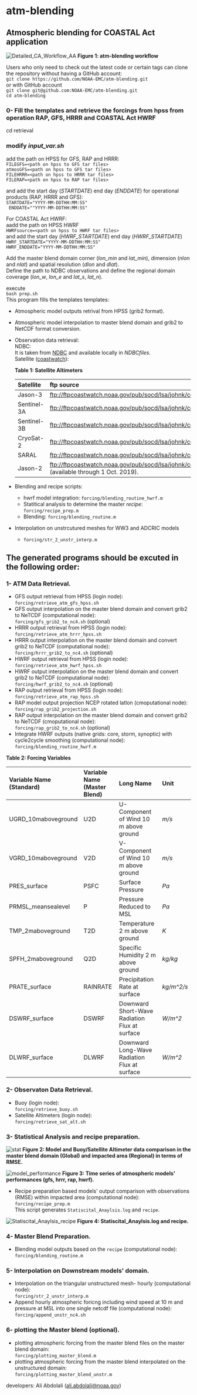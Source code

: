 # atm-blending
## Atmospheric blending for COASTAL Act application

![Detailed_CA_Workflow_AA](https://user-images.githubusercontent.com/37336972/131204897-d1dcc193-313d-4591-8288-65473263e514.png)
**Figure 1: atm-blending workflow**

Users who only need to check out the latest code or certain tags can clone the repository without having a GitHub account:   
`git clone https://github.com/NOAA-EMC/atm-blending.git`   
or with GitHub account   
`git clone git@github.com:NOAA-EMC/atm-blending.git`     
`cd atm-blending`      
      

### 0- Fill the templates and retrieve the forcings from hpss from operation RAP, GFS, HRRR and COASTAL Act HWRF 
cd retrieval   
### modify _input_var.sh_
add the path on HPSS for GFS, RAP and HRRR:   
`FILEGFS=<path on hpss to GFS tar files>`   
`atmosGFS=<path on hpss to GFS tar files>`   
`FILEHRRR=<path on hpss to HRRR tar files>`   
`FILERAP=<path on hpss to RAP tar files>`   

and add the start day (_STARTDATE_) end day (_ENDDATE_) for operational products (RAP, HRRR and GFS):    
`STARTDATE="YYYY-MM-DDTHH:MM:SS"`    
` ENDDATE=""YYYY-MM-DDTHH:MM:SS"`  


For COASTAL Act HWRF:   
aadd the path on HPSS HWRF   
`HWRFsource=<path on hpss to HWRF tar files>`   
 and add the start day (_HWRF_STARTDATE_) end day (_HWRF_STARTDATE_)    
`HWRF_STARTDATE="YYYY-MM-DDTHH:MM:SS"`   
`HWRF_ENDDATE="YYYY-MM-DDTHH:MM:SS"`   

Add the master blend domain corner (_lon_min_ and _lat_min_),  dimension (_nlon_ and _nlat_) and spatial resolution (_dlon_ and _dlat_).     
Define the path to NDBC observations and define the regional domain coverage (_lon_w_, _lon_e_ and _lat_s_, _lat_n_).     
     

 execute   
`bash prep.sh`   
This program fills the templates templates:     
- Atmospheric model outputs retrival from HPSS (grib2 format).    
- Atmospheric model interpolation to master blend domain and grib2 to NetCDF format conversion.    
- Observation data retrieval:    
   NDBC:     
   It is taken from [NDBC](https://dods.ndbc.noaa.gov/) and available locally in _NDBCfiles_.     
   Satellite ([coastwatch](https://coastwatch.noaa.gov/cw/satellite-data-products/sea-surface-height/along-track.html)):     
   
    **Table 1: Satellite Altimeters**
 
   | Satellite | ftp source |
   | :------------- | :-----------------------------| 
   | Jason-3 | ftp://ftpcoastwatch.noaa.gov/pub/socd/lsa/johnk/coastwatch/j3 |     
   | Sentinel-3A | ftp://ftpcoastwatch.noaa.gov/pub/socd/lsa/johnk/coastwatch/3a |      
   | Sentinel-3B | ftp://ftpcoastwatch.noaa.gov/pub/socd/lsa/johnk/coastwatch/3b |     
   | CryoSat-2 | ftp://ftpcoastwatch.noaa.gov/pub/socd/lsa/johnk/coastwatch/c2 |     
   | SARAL | ftp://ftpcoastwatch.noaa.gov/pub/socd/lsa/johnk/coastwatch/sa |     
   | Jason-2 | ftp://ftpcoastwatch.noaa.gov/pub/socd/lsa/johnk/coastwatch/j2 (available through 1 Oct. 2019). |      
           
- Blending and recipe scripts:
   - hwrf model integration: `forcing/blending_routine_hwrf.m`    
   - Statitical analysis to determine the master _recipe_: `forcing/recipe_prep.m`   
   - Blending: `forcing/blending_routine.m`      
- Interpolation on unstrcutured meshes for WW3 and ADCRIC models
   - `forcing/str_2_unstr_interp.m`     
 
## The generated programs should be excuted  in the following order:    
### 1- ATM Data Retrieval. 
- GFS output retrieval from HPSS (login node):       
 `forcing/retrieve_atm_gfs_hpss.sh`      
- GFS output interpolation on the master blend domain and convert grib2 to NeTCDF (computational node):       
 `forcing/gfs_grib2_to_nc4.sh` (optional)      
- HRRR output retrieval from HPSS (login node):       
 `forcing/retrieve_atm_hrrr_hpss.sh`      
- HRRR output interpolation on the master blend domain and convert grib2 to NeTCDF (computational node):       
 `forcing/hrrr_grib2_to_nc4.sh` (optional)      
- HWRF output retrieval from HPSS (login node):       
 `forcing/retrieve_atm_hwrf_hpss.sh`      
- HWRF output interpolation on the master blend domain and convert grib2 to NeTCDF (computational node):       
 `forcing/hwrf_grib2_to_nc4.sh` (optional)      
- RAP output retrieval from HPSS (login node):       
 `forcing/retrieve_atm_rap_hpss.sh`      
- RAP model output projection NCEP rotated latlon (cmoputational node):     
 `forcing/rap_grib2_projection.sh`      
- RAP output interpolation on the master blend domain and convert grib2 to NeTCDF (cmoputational node):       
 `forcing/rap_grib2_to_nc4.sh` (optional)    
- Integrate HWRF outputs (native grids: core, storm, synoptic) with cycle2cycle smoothing (computational node):       
 `forcing/blending_routine_hwrf.m`      
 
 **Table 2: Forcing Variables**
 
 | Variable Name (Standard) | Variable Name (Master Blend) | Long Name | Unit |
| :------------- | :-----------------------------| :------------------------- | :------------|
| UGRD_10maboveground | U2D | U-Component of Wind 10 m above ground | _m/s_ |
| VGRD_10maboveground | V2D | V-Component of Wind 10 m above ground | _m/s_ |
| PRES_surface | PSFC | Surface Pressure | _Pa_ |
| PRMSL_meansealevel | P | Pressure Reduced to MSL | _Pa_ |
| TMP_2maboveground | T2D | Temperature 2 m above ground | _K_ |
| SPFH_2maboveground | Q2D | Specific Humidity 2 m above ground | _kg/kg_ |
| PRATE_surface | RAINRATE | Precipitation Rate at surface | _kg/m^2/s_ |
| DSWRF_surface | DSWRF | Downward Short-Wave Radiation Flux at surface | _W/m^2_ |
| DLWRF_surface | DLWRF | Downward Long-Wave Radiation Flux at surface | _W/m^2_ |



### 2- Observaton Data Retrieval.      
- Buoy (login node):       
 `forcing/retrieve_buoy.sh`      
- Satellite Altimeters (login node):      
 `forcing/retrieve_sat_alt.sh`      
### 3- Statistical Analysis and recipe preparation.   

![stat](https://user-images.githubusercontent.com/37336972/131204538-ec5bc597-4510-48ff-8452-030b0f5f42e6.png)
**Figure 2: Model and Buoy/Satellite Altimeter data comparison in the master blend domain (Global) and impacted area (Regional) in terms of RMSE.**

![model_performance](https://user-images.githubusercontent.com/37336972/131237669-2c8ba6cc-e187-44e5-b2ef-182f0aec2e3c.png)
**Figure 3: Time series of atmospheric models' performances (gfs, hrrr, rap, hwrf).**

- Recipe preparation based models' output comparison with observations (RMSE) within impacted area (computational node):        
 `forcing/recipe_prep.m`    
 This script generates `Statiscital_Anaylsis.log` and `recipe`.     

![Statiscital_Anaylsis_recipe](https://user-images.githubusercontent.com/37336972/131205620-41e8ac86-e6f5-4a85-8564-ff28ac97654f.png)
**Figure 4: Statiscital_Anaylsis.log and recipe.**

### 4- Master Blend Preparation.      
- Blending model outputs based on the `recipe` (computational node):    
 `forcing/blending_routine.m`      
### 5- Interpolation on Downstream models' domain.      
- Interpolation on the triangular unstructured mesh- hourly (computational node):      
 `forcing/str_2_unstr_interp.m`      
 - Append hourly atmospheric foricng including wind speed at 10 m and pressure at MSL into one single netcdf file (computational node):      
 `forcing/append_unstr_nc4.sh`      
### 6- plotting the Master blend (optional).    
- plotting atmospheric forcing from the master blend files on the master blend domain:      
 `forcing/plotting_master_blend.m`    
- plotting atmospheric forcing from the master blend interpolated on the unstructured domain:      
 `forcing/plotting_master_blend_unstr.m`     
 
 
 
 
 
 
 
 developers: Ali Abdolali (ali.abdolali@noaa.gov)

